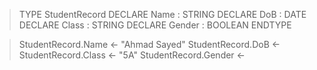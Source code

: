 

>TYPE
   StudentRecord
	DECLARE Name : STRING
	DECLARE DoB : DATE
	DECLARE Class : STRING
	DECLARE Gender : BOOLEAN
   ENDTYPE

> StudentRecord.Name <- "Ahmad Sayed"
> StudentRecord.DoB <- 
> StudentRecord.Class <- "5A"
> StudentRecord.Gender <- 